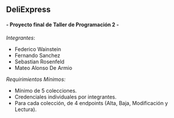 ## DeliExpress
####  - Proyecto final de Taller de Programación 2 -

*Integrantes*:
* Federico Wainstein
* Fernando Sanchez 
* Sebastian Rosenfeld
* Mateo Alonso De Armio

*Requirimientos Mínimos:*
* Mínimo de 5 colecciones.
* Credenciales individuales por integrantes.
* Para cada colección, de 4 endpoints (Alta, Baja, Modificación y Lectura).


